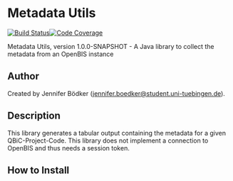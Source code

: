 # Metadata Utils

[![Build Status](https://travis-ci.com/qbicsoftware/metadata-utils.svg?branch=development)](https://travis-ci.com/qbicsoftware/metadata-utils)[![Code Coverage]( https://codecov.io/gh/qbicsoftware/metadata-utils/branch/development/graph/badge.svg)](https://codecov.io/gh/qbicsoftware/metadata-utils)

Metadata Utils, version 1.0.0-SNAPSHOT - A Java library to collect the metadata from an OpenBIS instance

## Author
Created by Jennifer Bödker (jennifer.boedker@student.uni-tuebingen.de).

## Description

This library generates a tabular output containing the metadata for a given QBiC-Project-Code. 
This library does not implement a connection to OpenBIS and thus needs a session token. 

## How to Install

